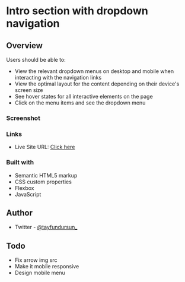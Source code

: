 # Intro section with dropdown navigation

## Overview



Users should be able to:

- View the relevant dropdown menus on desktop and mobile when interacting with the navigation links
- View the optimal layout for the content depending on their device's screen size
- See hover states for all interactive elements on the page
- Click on the menu items and see the dropdown menu

### Screenshot



### Links


- Live Site URL: [Click here](https://tayfundursun.github.io/JavaScript-Projects/Intro%20Section%20with%20Dropdown%20Navigation/)

### Built with

- Semantic HTML5 markup
- CSS custom properties
- Flexbox
- JavaScript

## Author

- Twitter - [@tayfundursun_](https://www.twitter.com/tayfundursun_)

## Todo
- Fix arrow img src
- Make it mobile responsive 
- Design mobile menu 